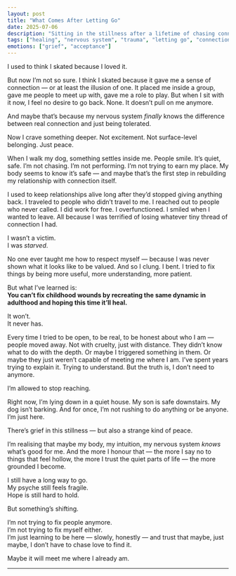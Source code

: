 ```yaml
---
layout: post
title: "What Comes After Letting Go"
date: 2025-07-06
description: "Sitting in the stillness after a lifetime of chasing connection — and slowly learning to trust my nervous system again."
tags: ["healing", "nervous system", "trauma", "letting go", "connection"]
emotions: ["grief", "acceptance"]
---
```


I used to think I skated because I loved it.

But now I’m not so sure. I think I skated because it gave me a sense of connection — or at least the illusion of one. It placed me inside a group, gave me people to meet up with, gave me a role to play. But when I sit with it now, I feel no desire to go back. None. It doesn’t pull on me anymore.

And maybe that’s because my nervous system *finally* knows the difference between real connection and just being tolerated.

Now I crave something deeper. Not excitement. Not surface-level belonging. Just peace.

When I walk my dog, something settles inside me. People smile. It’s quiet, safe. I’m not chasing. I’m not performing. I’m not trying to earn my place. My body seems to know it’s safe — and maybe that’s the first step in rebuilding my relationship with connection itself.

I used to keep relationships alive long after they’d stopped giving anything back. I traveled to people who didn’t travel to me. I reached out to people who never called. I did work for free. I overfunctioned. I smiled when I wanted to leave. All because I was terrified of losing whatever tiny thread of connection I had.

I wasn’t a victim.  
I was *starved*.

No one ever taught me how to respect myself — because I was never shown what it looks like to be valued. And so I clung. I bent. I tried to fix things by being more useful, more understanding, more patient.

But what I’ve learned is:  
**You can’t fix childhood wounds by recreating the same dynamic in adulthood and hoping this time it’ll heal.**

It won’t.  
It never has.

Every time I tried to be open, to be real, to be honest about who I am — people moved away. Not with cruelty, just with distance. They didn’t know what to do with the depth. Or maybe I triggered something in them. Or maybe they just weren’t capable of meeting me where I am. I’ve spent years trying to explain it. Trying to understand. But the truth is, I don’t need to anymore.

I’m allowed to stop reaching.

Right now, I’m lying down in a quiet house. My son is safe downstairs. My dog isn’t barking. And for once, I’m not rushing to do anything or be anyone. I’m just here.

There’s grief in this stillness — but also a strange kind of peace.

I’m realising that maybe my body, my intuition, my nervous system *knows* what’s good for me. And the more I honour that — the more I say no to things that feel hollow, the more I trust the quiet parts of life — the more grounded I become.

I still have a long way to go.  
My psyche still feels fragile.  
Hope is still hard to hold.

But something’s shifting.

I’m not trying to fix people anymore.  
I’m not trying to fix myself either.  
I’m just learning to be here — slowly, honestly — and trust that maybe, just maybe, I don’t have to chase love to find it.

Maybe it will meet me where I already am.


---
